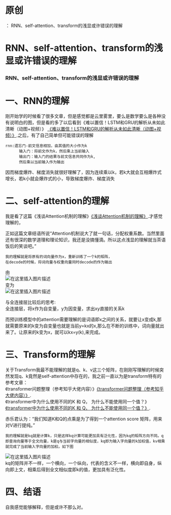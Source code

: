# 原创

： RNN、self-attention、transform的浅显或许错误的理解

# RNN、self-attention、transform的浅显或许错误的理解

### RNN、self-attention、transform的浅显或许错误的理解

# 一、RNN的理解

刚开始学的时候看了很多文章，但是感觉都是云里雾里，要么是数学要么是各种没有说明白的图，但是看的多了以后看到《难以置信！LSTM和GRU的解析从未如此清晰（动图+视频）》 [《难以置信！LSTM和GRU的解析从未如此清晰（动图+视频）》](https://blog.csdn.net/dQCFKyQDXYm3F8rB0/article/details/82922386?ops_request_misc=%257B%2522request%255Fid%2522%253A%2522162350564616780261951538%2522%252C%2522scm%2522%253A%252220140713.130102334.pc%255Fall.%2522%257D&amp;request_id=162350564616780261951538&amp;biz_id=0&amp;utm_medium=distribute.pc_search_result.none-task-blog-2~all~first_rank_v2~rank_v29-1-82922386.pc_search_result_cache&amp;utm_term=%E9%9A%BE%E4%BB%A5%E7%BD%AE%E4%BF%A1+lstm&amp;spm=1018.2226.3001.4187).之后，有了自己简单但可能错误的理解

```
rnn:遗忘门-前文信息相加，由其值的大小作为k
      输入门：将前文作为k，然后乘上当前输入
      输出门：输入门的结果与前文信息共同作为k,
      然后乘以当前输入作为输出

```

因而梯度爆炸、梯度消失就很好理解了，因为连续乘以k，若k大就会互相爆炸式增长，若k小就会爆炸式的小，导致梯度爆炸、梯度消失

# 二、self-attention的理解

我是看了这篇《浅谈Attention机制的理解》[《浅谈Attention机制的理解》](https://zhuanlan.zhihu.com/p/35571412).才感觉理解的，

正如这篇文章结语所说“Attention机制说大了就一句话，分配权重系数。当然里面还有很深的数学道理和理论知识，我还是没搞懂滴。所以这点浅显的理解就当茶语饭后的笑谈吧。”

```
我的理解就是将原有的词向量作为x，重新训练了一个k的矩阵，
在decode的时候，将词向量与权重向量同时decode的作为输出

```

由<br/> <img alt="在这里插入图片描述" src="https://img-blog.csdnimg.cn/20210612221535737.png"/><br/>
变为<br/> <img alt="在这里插入图片描述" src="https://img-blog.csdnimg.cn/2021061222170557.png"/>

与全连接层比较后的思考:<br/> 全连接层，将x作为自变量，y为因变量，求出xy直接的关系k

而预训练模型中的attention需要理解的是词语即x之间的关系，就要让x变成k,那就需要原来的k变为自变量也就是当前y=kx的x,那么在不断的训练中，词向量就出来了。让原来的k变为x，就可以kx=y(k),来完成。

# 三、Transform的理解

关于Transform我最不能理解的就是q、k、v这三个矩阵，在刚刚写理解的时候突然发现q、k竟然是self-attention中存在的，我之前一直以为是transform特有的<br/> 参考文章：<br/>
《transformer问题整理（参考知乎大佬内容）》[《transformer问题整理（参考知乎大佬内容）》](https://zhuanlan.zhihu.com/p/266695736).<br/>
《transformer中为什么使用不同的K 和 Q，
为什么不能使用同一个值？》[《transformer中为什么使用不同的K 和 Q， 为什么不能使用同一个值？》](https://www.zhihu.com/question/319339652/answer/730848834).

赤乐君认为：“我们知道K和Q的点乘是为了得到一个attention score 矩阵，用来对V进行提纯。”

```
我的理解就是kq就是计算k，只是这样kq计算可能更加具有泛化性，因为kq的矩阵方向不同。q即查询向量等于全文向量，k是q与当前字向量的相似度，kq即为输入字向量的k加权值，kv相乘就完成了当前输入字向量的加权。如下图

```

<img alt="在这里插入图片描述" src="https://img-blog.csdnimg.cn/20210612222912933.png"/><br/>
kq的矩阵并不一样，一个横向，一个纵向，代表的含义不一样，横向即自身，纵向即上文，相乘后得到全文相似度即k的值，更加具有泛化性。

# 四、结语

自我感觉能够解释，但是或许不那么对。
